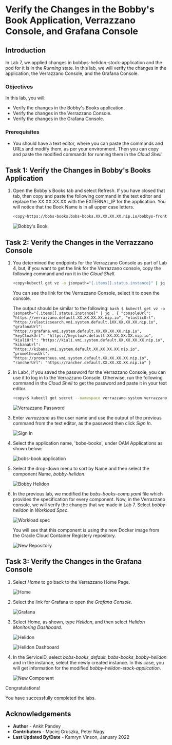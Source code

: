 # Verify the Changes in the Bobby's Book Application, Verrazzano Console, and Grafana Console

## Introduction

In Lab 7, we applied changes in bobbys-helidon-stock-application and the pod for it is in the *Running* state. In this lab, we will verify the changes in the application, the Verrazzano Console, and the Grafana Console.

### Objectives

In this lab, you will:

* Verify the changes in the Bobby's Books application.
* Verify the changes in the Verrazzano Console.
* Verify the changes in the Grafana Console.

### Prerequisites

* You should have a text editor, where you can paste the commands and URLs and modify them, as per your environment. Then you can copy and paste the modified commands for running them in the *Cloud Shell*.

## Task 1: Verify the Changes in Bobby's Books Application

1. Open the Bobby's Books tab and select Refresh. If you have closed that tab, then copy and paste the following command in the text editor and replace the XX.XX.XX.XX  with the EXTERNAL_IP for the application. You will notice that the Book Name is in all upper case letters.

    ```bash
    <copy>https://bobs-books.bobs-books.XX.XX.XX.XX.nip.io/bobbys-front-end/</copy>
    ```

    ![Bobby's Book](images/1.png " ")

## Task 2: Verify the Changes in the Verrazzano Console

1. You determined the endpoints for the Verrazzano Console as part of Lab 4, but, if you want to get the link for the Verrazzano console, copy the following command and run it in the *Cloud Shell*.

    ```bash
    <copy>kubectl get vz -o jsonpath="{.items[].status.instance}" | jq .</copy>
    ```

    You can see the link for the Verrazzano Console, select it to open the console.

    The output should be similar to the following:
        ```bash
        $ kubectl get vz -o jsonpath="{.items[].status.instance}" | jq .
        {
        "consoleUrl": "https://verrazzano.default.XX.XX.XX.XX.nip.io",
        "elasticUrl": "https://elasticsearch.vmi.system.default.1XX.XX.XX.XX.nip.io",
        "grafanaUrl": "https://grafana.vmi.system.default.XX.XX.XX.XX.nip.io",
        "keyCloakUrl": "https://keycloak.default.XX.XX.XX.XX.nip.io",
        "kialiUrl": "https://kiali.vmi.system.default.XX.XX.XX.XX.nip.io",
        "kibanaUrl": "https://kibana.vmi.system.default.XX.XX.XX.XX.nip.io",
        "prometheusUrl": "https://prometheus.vmi.system.default.XX.XX.XX.XX.nip.io",
        "rancherUrl": "https://rancher.default.XX.XX.XX.XX.nip.io"
        }
        ```

2. In Lab4, if you saved the password for the Verrazzano Console, you can use it to log in to the Verrazzano Console. Otherwise, run the following command in the *Cloud Shell* to get the password and paste it in your text editor.

    ```bash
    <copy>$ kubectl get secret --namespace verrazzano-system verrazzano -o jsonpath={.data.password} | base64 --decode; echo</copy>
    ```

    ![Verrazzano Password](images/3.png " ")

3. Enter *verrazzano* as the user name and use the output of the previous command from the text editor, as the password then click *Sign In*.

    ![Sign In](images/4.png " ")

4. Select the application name, 'bobs-books', under OAM Applications as shown below:

    ![bobs-book application](images/5.png " ")

5. Select the drop-down menu to sort by Name and then select the component Name, *bobby-helidon*.

    ![Bobby Helidon](images/6.png " ")

6. In the previous lab, we modified the *bobs-books-comp.yaml* file which provides the specification for every component. Now, in the Verrazzano console, we will verify the changes that we made in Lab 7. Select *bobby-helidon* in *Workload Spec*.

    ![Workload spec](images/7.png " ")

    You will see that this component is using the new Docker image from the Oracle Cloud Container Registery repository.

    ![New Repository](images/8.png " ")

## Task 3: Verify the Changes in the Grafana Console

1. Select *Home* to go back to the Verrazzano Home Page.

    ![Home](images/13.png " ")

2. Select the link for Grafana to open the *Grafana Console*.

    ![Grafana](images/9.png " ")

3. Select Home, as shown, type *Helidon*, and then select *Helidon Monitoring Dashboard*.

    ![Helidon](images/10.png " ")

    ![Helidon Dashboard](images/11.png " ")

4. In the ServiceID, select *bobs-books_default_bobs-books_bobby-helidon* and in the instance, select the newly created instance. In this case, you will get information for the modified *bobby-helidon-stock-application*.

    ![New Component](images/12.png " ")

Congratulations!

You have successfully completed the labs.

## Acknowledgements

* **Author** -  Ankit Pandey
* **Contributors** - Maciej Gruszka, Peter Nagy
* **Last Updated By/Date** - Kamryn Vinson, January 2022
